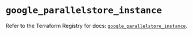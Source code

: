 # `google_parallelstore_instance`

Refer to the Terraform Registry for docs: [`google_parallelstore_instance`](https://registry.terraform.io/providers/hashicorp/google-beta/6.15.0/docs/resources/google_parallelstore_instance).
